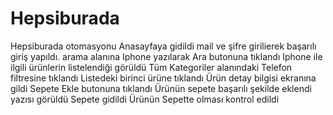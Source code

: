 # Hepsiburada
Hepsiburada otomasyonu
Anasayfaya gidildi
mail ve şifre girilierek başarılı giriş yapıldı.
arama alanına Iphone yazılarak Ara butonuna tıklandı
Iphone ile ilgili ürünlerin listelendiği görüldü
Tüm Kategoriler alanındaki Telefon filtresine tıklandı
Listedeki birinci ürüne tıklandı
Ürün detay bilgisi ekranına gildi
Sepete Ekle butonuna tıklandı
Ürünün sepete başarılı şekilde eklendi yazısı görüldü
Sepete gidildi
Ürünün Sepette olması kontrol edildi

